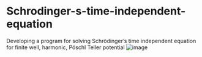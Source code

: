 # Schrodinger-s-time-independent-equation
Developing a program for solving Schrödinger’s time independent equation for finite well, harmonic, Pöschl Teller potential
![image](https://github.com/user-attachments/assets/585d2834-005e-4655-9146-e9dc8216f5c7)
